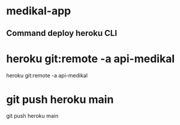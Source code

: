# medikal-app

## Command deploy heroku CLI

# heroku git:remote -a api-medikal
heroku git:remote -a api-medikal


# git push heroku main
git push heroku main

 
